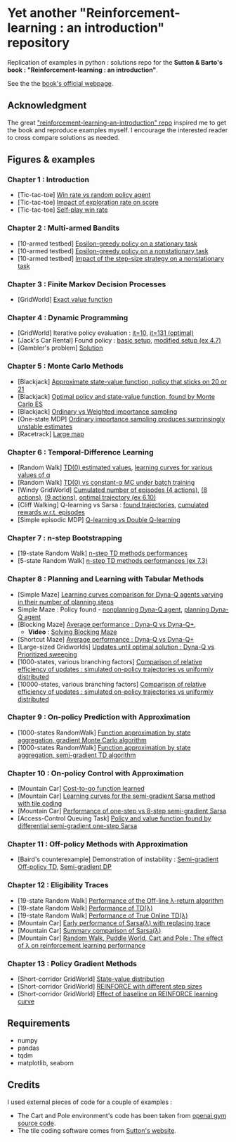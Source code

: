 # Yet another "Reinforcement-learning : an introduction" repository

Replication of examples in python : solutions repo for the **Sutton & Barto's book : "Reinforcement-learning : an introduction"**.

See the the [book's official webpage](http://incompleteideas.net/book/the-book-2nd.html).


## Acknowledgment
The great ["reinforcement-learning-an-introduction" repo](https://github.com/ShangtongZhang/reinforcement-learning-an-introduction) inspired me to get the book and reproduce examples myself. I encourage the interested reader to cross compare solutions as needed.


## Figures & examples

### Chapter 1 : Introduction
* \[Tic-tac-toe\] [Win rate vs random policy agent](https://raw.githubusercontent.com/Johann-Huber/yet-another-rl-sutton-barto-py/master/chap01-Tictactoe_greedy_temporal_learning/figures/play_against_random_opponent_win_rate.png)
* \[Tic-tac-toe\] [Impact of exploration rate on score](https://raw.githubusercontent.com/Johann-Huber/yet-another-rl-sutton-barto-py/master/chap01-Tictactoe_greedy_temporal_learning/figures/score_wrt_exploration_rate.png)
* \[Tic-tac-toe\] [Self-play win rate](https://raw.githubusercontent.com/Johann-Huber/yet-another-rl-sutton-barto-py/master/chap01-Tictactoe_greedy_temporal_learning/figures/self_play_win_rate.png)



### Chapter 2 : Multi-armed Bandits
* \[10-armed testbed\] [Epsilon-greedy policy on a stationary task](https://raw.githubusercontent.com/Johann-Huber/yet-another-rl-sutton-barto-py/master/chap02-bandit_problem/figures/rwds_epsilon_greedy_stationary.png)
* \[10-armed testbed\] [Epsilon-greedy policy on a nonstationary task](https://raw.githubusercontent.com/Johann-Huber/yet-another-rl-sutton-barto-py/master/chap02-bandit_problem/figures/rwds_epsilon_greedy_nonstationary.png)
* \[10-armed testbed\] [Impact of the step-size strategy on a nonstationary task](https://raw.githubusercontent.com/Johann-Huber/yet-another-rl-sutton-barto-py/master/chap02-bandit_problem/figures/rwds_step_size_strategies_nonstationnary.png)


### Chapter 3 : Finite Markov Decision Processes
* \[GridWorld\] [Exact value function](https://raw.githubusercontent.com/Johann-Huber/yet-another-rl-sutton-barto-py/master/chap03-finite_MDP/figures/gridworld_exact_value_function.png)


### Chapter 4 : Dynamic Programming
* \[GridWorld\] Iterative policy evaluation : [it=10](https://raw.githubusercontent.com/Johann-Huber/yet-another-rl-sutton-barto-py/master/chap04-dynamic_programming/figures/iterative_policy_evaluation_k10.png), [it=131 (optimal)](https://raw.githubusercontent.com/Johann-Huber/yet-another-rl-sutton-barto-py/master/chap04-dynamic_programming/figures/iterative_policy_evaluation_optimal_policy.png)
* \[Jack's Car Rental\] Found policy : [basic setup](https://raw.githubusercontent.com/Johann-Huber/yet-another-rl-sutton-barto-py/master/chap04-dynamic_programming/figures/policy_opti_book_case_subplots.png), [modified setup (ex 4.7)](https://raw.githubusercontent.com/Johann-Huber/yet-another-rl-sutton-barto-py/master/chap04-dynamic_programming/figures/policy_opti_changed_case_subplots.png)
* \[Gambler's problem\] [Solution](https://raw.githubusercontent.com/Johann-Huber/yet-another-rl-sutton-barto-py/master/chap04-dynamic_programming/figures/gamblers_problem_curves.png)


### Chapter 5 : Monte Carlo Methods
* \[Blackjack\] [Approximate state-value function, policy that sticks on 20 or 21](https://raw.githubusercontent.com/Johann-Huber/yet-another-rl-sutton-barto-py/master/chap05-monte_carlo_methods/figures/first_visit_mc_prediction_blackjack.png)
* \[Blackjack\] [Optimal policy and state-value function, found by Monte Carlo ES](https://raw.githubusercontent.com/Johann-Huber/yet-another-rl-sutton-barto-py/master/chap05-monte_carlo_methods/figures/mc_exploring_starts.png)
* \[Blackjack\] [Ordinary vs Weighted importance sampling](https://raw.githubusercontent.com/Johann-Huber/yet-another-rl-sutton-barto-py/master/chap05-monte_carlo_methods/figures/black_jack_offpolicy_ordinary_weighted.png)
* \[One-state MDP\] [Ordinary importance sampling produces surprinsingly unstable estimates](https://raw.githubusercontent.com/Johann-Huber/yet-another-rl-sutton-barto-py/master/chap05-monte_carlo_methods/figures/off_policy_ordinary_infinite_variance.png)
* \[Racetrack\] [Large map](https://raw.githubusercontent.com/Johann-Huber/yet-another-rl-sutton-barto-py/master/chap05-monte_carlo_methods/figures/racetrack_large.png)


### Chapter 6 : Temporal-Difference Learning
* \[Random Walk\] [TD(0) estimated values](https://raw.githubusercontent.com/Johann-Huber/yet-another-rl-sutton-barto-py/master/chap06-temporal_difference_learning/figures/random_walk_td_values.png), [learning curves for various values of α](https://raw.githubusercontent.com/Johann-Huber/yet-another-rl-sutton-barto-py/master/chap06-temporal_difference_learning/figures/random_walk_rms_errors.png)
* \[Random Walk\] [TD(0) vs constant-α MC under batch training](https://raw.githubusercontent.com/Johann-Huber/yet-another-rl-sutton-barto-py/master/chap06-temporal_difference_learning/figures/random_walk_batch_training.png)
* \[Windy GridWorld\] [Cumulated number of episodes (4 actions)](https://raw.githubusercontent.com/Johann-Huber/yet-another-rl-sutton-barto-py/master/chap06-temporal_difference_learning/figures/windy_gridworld_4actions_cumstep_episodes.png), [(8 actions)](https://raw.githubusercontent.com/Johann-Huber/yet-another-rl-sutton-barto-py/master/chap06-temporal_difference_learning/figures/windy_gridworld_8actions_cumstep_episodes.png), [(9 actions)](https://raw.githubusercontent.com/Johann-Huber/yet-another-rl-sutton-barto-py/master/chap06-temporal_difference_learning/figures/windy_gridworld_9actions_cumstep_episodes.png), [optimal trajectory (ex 6.10)](https://raw.githubusercontent.com/Johann-Huber/yet-another-rl-sutton-barto-py/master/chap06-temporal_difference_learning/figures/windy_gridworld_optimal_trajectory.png)
* \[Cliff Walking\] Q-learning vs Sarsa : [found trajectories](https://raw.githubusercontent.com/Johann-Huber/yet-another-rl-sutton-barto-py/master/chap06-temporal_difference_learning/figures/cliff_walking_trajectories.png), [cumulated rewards w.r.t. episodes](https://raw.githubusercontent.com/Johann-Huber/yet-another-rl-sutton-barto-py/master/chap06-temporal_difference_learning/figures/cliff_walking_rewards.png)
* \[Simple episodic MDP\] [Q-learning vs Double Q-learning](https://raw.githubusercontent.com/Johann-Huber/yet-another-rl-sutton-barto-py/master/chap06-temporal_difference_learning/figures/maximization_bias_double_learning.png)


### Chapter 7 : n-step Bootstrapping
* \[19-state Random Walk\] [n-step TD methods performances](https://raw.githubusercontent.com/Johann-Huber/yet-another-rl-sutton-barto-py/master/chap07-n_step_bootstrapping/figures/n_step_td_random_walk.png)
* \[5-state Random Walk\] [n-step TD methods performances (ex 7.3)](https://raw.githubusercontent.com/Johann-Huber/yet-another-rl-sutton-barto-py/master/chap07-n_step_bootstrapping/figures/n_step_td_random_walk_5_states.png)


### Chapter 8 : Planning and Learning with Tabular Methods
* \[Simple Maze\] [Learning curves comparison for Dyna-Q agents varying in their number of planning steps](https://raw.githubusercontent.com/Johann-Huber/yet-another-rl-sutton-barto-py/master/chap08_planning_and_learning_tabular_methods/figures/steps_per_episodes_wrt_planning.png)
* Simple Maze : Policy found - [nonplanning Dyna-Q agent](https://raw.githubusercontent.com/Johann-Huber/yet-another-rl-sutton-barto-py/master/chap08_planning_and_learning_tabular_methods/figures/without_planning_n0_episode2.png), [planning Dyna-Q agent](https://raw.githubusercontent.com/Johann-Huber/yet-another-rl-sutton-barto-py/master/chap08_planning_and_learning_tabular_methods/figures/with_planning_n50_episode2.png)
* \[Blocking Maze\] [Average performance : Dyna-Q vs Dyna-Q+](https://raw.githubusercontent.com/Johann-Huber/yet-another-rl-sutton-barto-py/master/chap08_planning_and_learning_tabular_methods/figures/dyna_q_obstacle_shift_adaptation.png),
	* **Video** : [Solving Blocking Maze](https://www.youtube.com/watch?v=99SmY9es3ow)
* \[Shortcut Maze\] [Average performance : Dyna-Q vs Dyna-Q+](https://raw.githubusercontent.com/Johann-Huber/yet-another-rl-sutton-barto-py/master/chap08_planning_and_learning_tabular_methods/figures/dyna_q_shortcut_opening_adaptation.png)
* \[Large-sized Gridworlds\] [Updates until optimal solution : Dyna-Q vs Prioritized sweeping](https://raw.githubusercontent.com/Johann-Huber/yet-another-rl-sutton-barto-py/master/chap08_planning_and_learning_tabular_methods/figures/prioritized_sweeping_on_mazes.png)
* \[1000-states, various branching factors\] [Comparison of relative efficiency of updates : simulated on-policy trajectories vs uniformly distributed](https://raw.githubusercontent.com/Johann-Huber/yet-another-rl-sutton-barto-py/master/chap08_planning_and_learning_tabular_methods/figures/trajectory_sampling_8_8_up.png)
* \[10000-states, various branching factors\] [Comparison of relative efficiency of updates : simulated on-policy trajectories vs uniformly distributed](https://raw.githubusercontent.com/Johann-Huber/yet-another-rl-sutton-barto-py/master/chap08_planning_and_learning_tabular_methods/figures/trajectory_sampling_8_8_down.png)


### Chapter 9 : On-policy Prediction with Approximation
* \[1000-states RandomWalk\] [Function approximation by state aggregation, gradient Monte Carlo algorithm](https://raw.githubusercontent.com/Johann-Huber/yet-another-rl-sutton-barto-py/master/chap09-on_policy_prediction_with_approximation/figures/gradient_mc_state_aggreg_random_walk.png)
* \[1000-states RandomWalk\] [Function approximation by state aggregation, semi-gradient TD algorithm](https://raw.githubusercontent.com/Johann-Huber/yet-another-rl-sutton-barto-py/master/chap09-on_policy_prediction_with_approximation/figures/semi_grad_td0_state_aggreg_random_walk.png)


### Chapter 10 : On-policy Control with Approximation
* \[Mountain Car\] [Cost-to-go function learned](https://raw.githubusercontent.com/Johann-Huber/yet-another-rl-sutton-barto-py/master/chap10-on_policy_control_with_approximation/figures/mountain_car_semi_gradient_sarsa_3d_plots_(ticks2correct).png)
* \[Mountain Car\] [Learning curves for the semi-gradient Sarsa method with tile coding](https://raw.githubusercontent.com/Johann-Huber/yet-another-rl-sutton-barto-py/master/chap10-on_policy_control_with_approximation/figures/mountain_car_semi_gradient_sarsa.png)
* \[Mountain Car\] [Performance of one-step vs 8-step semi-gradient Sarsa](https://raw.githubusercontent.com/Johann-Huber/yet-another-rl-sutton-barto-py/master/chap10-on_policy_control_with_approximation/figures/mountain_car_semi_gradient_sarsa_n_steps.png)
* \[Access-Control Queuing Task\] [Policy and value function found by differential semi-gradient one-step Sarsa](https://raw.githubusercontent.com/Johann-Huber/yet-another-rl-sutton-barto-py/master/chap10-on_policy_control_with_approximation/figures/access_control_queuing_task_policy_q_value.png)


### Chapter 11 : Off-policy Methods with Approximation
* \[Baird's counterexample\] Demonstration of instability : [Semi-gradient Off-policy TD](https://raw.githubusercontent.com/Johann-Huber/yet-another-rl-sutton-barto-py/master/chap11-off_policy_methods_with_approximation/figures/baird_counterexemple_divergent_weights_TD_method.png), [Semi-gradient DP](https://raw.githubusercontent.com/Johann-Huber/yet-another-rl-sutton-barto-py/master/chap11-off_policy_methods_with_approximation/figures/baird_counterexemple_divergent_weights_DP_method.png)


### Chapter 12 : Eligibility Traces
* \[19-state Random Walk\] [Performance of the Off-line λ-return algorithm](https://raw.githubusercontent.com/Johann-Huber/yet-another-rl-sutton-barto-py/master/chap12-eligibility_traces/figures/offline_lambda_return_random_walk.png)
* \[19-state Random Walk\] [Performance of TD(λ)](https://raw.githubusercontent.com/Johann-Huber/yet-another-rl-sutton-barto-py/master/chap12-eligibility_traces/figures/td_lambda_random_walk.png)
* \[19-state Random Walk\] [Performance of True Online TD(λ)](https://raw.githubusercontent.com/Johann-Huber/yet-another-rl-sutton-barto-py/master/chap12-eligibility_traces/figures/true_online_td_lambda_random_walk_alpha_range.png)
* \[Mountain Car\] [Early performance of Sarsa(λ) with replacing trace](https://raw.githubusercontent.com/Johann-Huber/yet-another-rl-sutton-barto-py/master/chap12-eligibility_traces/figures/mountain_car_sarsa_lambda_with_replacing_traces.png)
* \[Mountain Car\] [Summary comparison of Sarsa(λ)](https://raw.githubusercontent.com/Johann-Huber/yet-another-rl-sutton-barto-py/master/chap12-eligibility_traces/figures/mountain_car_sarsa_lambda_algo_compare.png)
* \[Mountain Car\] [Random Walk, Puddle World, Cart and Pole : The effect of λ on reinforcement learning performance](https://raw.githubusercontent.com/Johann-Huber/yet-another-rl-sutton-barto-py/master/chap12-eligibility_traces/figures/lambda_effect_on_rl.png)


### Chapter 13 : Policy Gradient Methods
* \[Short-corridor GridWorld\] [State-value distribution](https://raw.githubusercontent.com/Johann-Huber/yet-another-rl-sutton-barto-py/master/chap13-policy_gradient_methods/figures/short_corridor_switched_actions_state_values_distrib.png)
* \[Short-corridor GridWorld\] [REINFORCE with different step sizes](https://raw.githubusercontent.com/Johann-Huber/yet-another-rl-sutton-barto-py/master/chap13-policy_gradient_methods/figures/reinforce_mc_reward_curves.png)
* \[Short-corridor GridWorld\] [Effect of baseline on REINFORCE learning curve](https://raw.githubusercontent.com/Johann-Huber/yet-another-rl-sutton-barto-py/master/chap13-policy_gradient_methods/figures/reinforce_mc_baseline_reward_curves.png)



## Requirements
* numpy
* pandas
* tqdm
* matplotlib, seaborn


## Credits
I used external pieces of code for a couple of examples :
* The Cart and Pole environment's code has been taken from [openai gym source code](https://github.com/openai/gym/blob/master/gym/envs/classic_control/cartpole.py#L14).
* The tile coding software comes from [Sutton's website](http://www.incompleteideas.net/tiles/tiles3.html).
